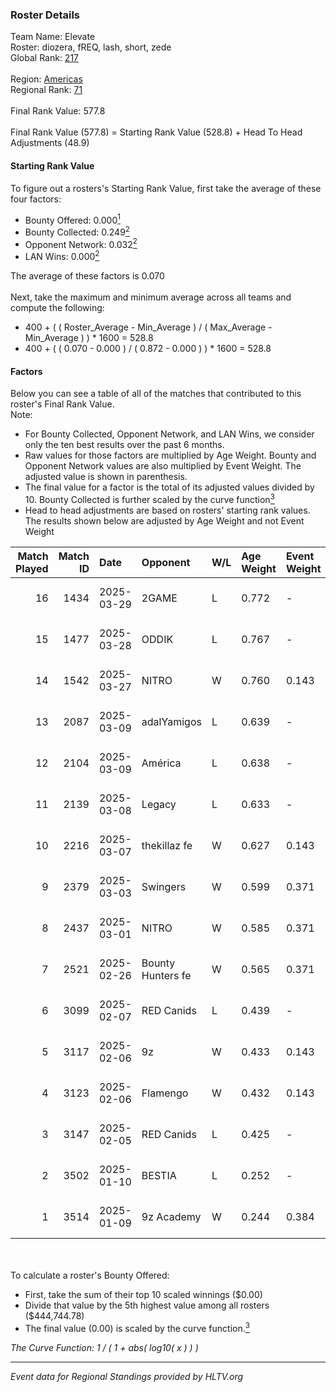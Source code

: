 ### Roster Details<br />
Team Name: Elevate<br />
Roster: diozera, fREQ, lash, short, zede<br />
Global Rank: [217](../../standings_global_2025_06_02.md)<br />
<br />
Region: [Americas]( ../../standings_americas_2025_06_02.md)<br />
Regional Rank: [71]( ../../standings_americas_2025_06_02.md)<br />
<br />
Final Rank Value:  577.8<br />
<br />
Final Rank Value (577.8) = Starting Rank Value (528.8) + Head To Head Adjustments (48.9)<br />

#### Starting Rank Value<br />
To figure out a rosters's Starting Rank Value, first take the average of these four factors:<br />
- Bounty Offered: 0.000[<sup>1</sup>](#table2)
- Bounty Collected: 0.249[<sup>2</sup>](#table1)
- Opponent Network: 0.032[<sup>2</sup>](#table1)
- LAN Wins: 0.000[<sup>2</sup>](#table1)

The average of these factors is 0.070<br />
<br />
Next, take the maximum and minimum average across all teams and compute the following:<br />
- 400 + ( ( Roster_Average - Min_Average ) / ( Max_Average - Min_Average ) ) * 1600 = 528.8
- 400 + ( ( 0.070 - 0.000 ) / ( 0.872 - 0.000 ) ) * 1600 = 528.8


#### Factors<br />
Below you can see a table of all of the matches that contributed to this roster's Final Rank Value.<br />
Note:<br />

- For Bounty Collected, Opponent Network, and LAN Wins, we consider only the ten best results over the past 6 months.
- Raw values for those factors are multiplied by Age Weight. Bounty and Opponent Network values are also multiplied by Event Weight. The adjusted value is shown in parenthesis.
- The final value for a factor is the total of its adjusted values divided by 10. Bounty Collected is further scaled by the curve function[<sup>3</sup>](#curveFunction)
- Head to head adjustments are based on rosters' starting rank values. The results shown below are adjusted by Age Weight and not Event Weight
<span id="table1"></span><br />


| Match Played | Match ID | Date       | Opponent          | W/L | Age Weight | Event Weight | Bounty Collected | Opponent Network | LAN Wins  | H2H Adj. | Roster                              |
| -: | -: | :- | :- | :- | :- | :- | :- | :- | :- | -: | :- |
|           16 |     1434 | 2025-03-29 | 2GAME             | L   | 0.772      | -            | -                | -                | -         |    -8.66 | diozera, fREQ, lash, short, zede    |
|           15 |     1477 | 2025-03-28 | ODDIK             | L   | 0.767      | -            | -                | -                | -         |    -2.15 | diozera, fREQ, lash, short, zede    |
|           14 |     1542 | 2025-03-27 | NITRO             | W   | 0.760      | 0.143        | 0.005 (0.001)    | 0.346 (0.038)    | 0 (0.000) |    14.19 | diozera, fREQ, lash, short, zede    |
|           13 |     2087 | 2025-03-09 | adalYamigos       | L   | 0.639      | -            | -                | -                | -         |    -8.40 | diozera, fREQ, lash, short, zede    |
|           12 |     2104 | 2025-03-09 | América           | L   | 0.638      | -            | -                | -                | -         |    -8.45 | diozera, fREQ, lash, short, zede    |
|           11 |     2139 | 2025-03-08 | Legacy            | L   | 0.633      | -            | -                | -                | -         |    -2.24 | diozera, fREQ, lash, short, zede    |
|           10 |     2216 | 2025-03-07 | thekillaz fe      | W   | 0.627      | 0.143        | 0.002 (0.000)    | 0.091 (0.008)    | 0 (0.000) |    10.60 | diozera, fREQ, lash, short, zede    |
|            9 |     2379 | 2025-03-03 | Swingers          | W   | 0.599      | 0.371        | 0.012 (0.003)    | 0.620 (0.138)    | 0 (0.000) |    14.63 | diozera, fREQ, lash, short, zede    |
|            8 |     2437 | 2025-03-01 | NITRO             | W   | 0.585      | 0.371        | 0.005 (0.001)    | 0.346 (0.075)    | 0 (0.000) |    12.92 | diozera, fREQ, lash, short, zede    |
|            7 |     2521 | 2025-02-26 | Bounty Hunters fe | W   | 0.565      | 0.371        | 0.003 (0.001)    | 0.116 (0.024)    | 0 (0.000) |    10.55 | diozera, fREQ, lash, short, zede    |
|            6 |     3099 | 2025-02-07 | RED Canids        | L   | 0.439      | -            | -                | -                | -         |    -3.33 | diozera, fREQ, lash, short, zede    |
|            5 |     3117 | 2025-02-06 | 9z                | W   | 0.433      | 0.143        | 0.067 (0.004)    | 0.303 (0.019)    | 0 (0.000) |    11.13 | diozera, fREQ, lash, short, zede    |
|            4 |     3123 | 2025-02-06 | Flamengo          | W   | 0.432      | 0.143        | 0.004 (0.000)    | 0.317 (0.020)    | 0 (0.000) |     9.67 | diozera, fREQ, lash, short, zede    |
|            3 |     3147 | 2025-02-05 | RED Canids        | L   | 0.425      | -            | -                | -                | -         |    -3.14 | diozera, fREQ, lash, short, zede    |
|            2 |     3502 | 2025-01-10 | BESTIA            | L   | 0.252      | -            | -                | -                | -         |    -1.74 | desh, fREQ, Leomonster, short, zede |
|            1 |     3514 | 2025-01-09 | 9z Academy        | W   | 0.244      | 0.384        | 0.000 (0.000)    | 0.012 (0.001)    | 0 (0.000) |     3.35 | desh, fREQ, Leomonster, short, zede |

<br />
<span id="table2"></span><br />
To calculate a roster's Bounty Offered:<br />

- First, take the sum of their top 10 scaled winnings ($0.00)
- Divide that value by the 5th highest value among all rosters ($444,744.78)
- The final value (0.00) is scaled by the curve function.[<sup>3</sup>](#curveFunction)

<span id="curveFunction"></span>_The Curve Function: 1 / ( 1 + abs( log10( x ) ) )_<br />

---
_Event data for Regional Standings provided by HLTV.org_<br />
